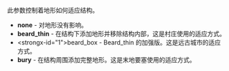 此参数控制着地形如何适应结构。

* **none** - 对地形没有影响。
* **beard_thin** - 在结构下添加地形并移除结构内部，这是村庄使用的适应方式。
* <strongx-id="1">beard_box</strong> - Beard_thin 的加强版。这是远古城市的适应方式。
* **bury** - 在结构周围添加完整地形。这是末地要塞使用的适应方式。
